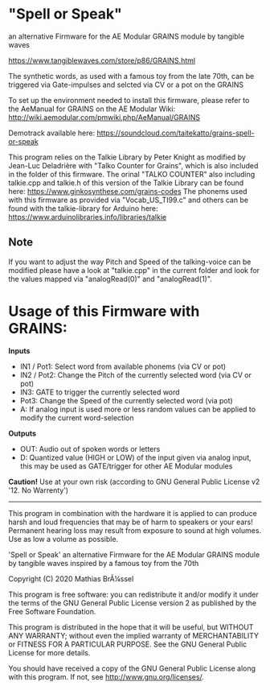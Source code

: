 # "Spell or Speak" 

an alternative Firmware for the AE Modular GRAINS module by tangible waves

https://www.tangiblewaves.com/store/p86/GRAINS.html

The synthetic words, as used with a famous toy from the late 70th, can be triggered via Gate-impulses and selcted via CV or a pot on the GRAINS
  
To set up the environment needed to install this firmware, please refer to the AeManual for GRAINS on the AE Modular Wiki: http://wiki.aemodular.com/pmwiki.php/AeManual/GRAINS

Demotrack available here: https://soundcloud.com/taitekatto/grains-spell-or-speak
  
This program relies on the Talkie Library by Peter Knight as modified by Jean-Luc Deladrière with "Talko Counter for Grains", which is also included in the folder of this firmware. The orinal "TALKO COUNTER" also including talkie.cpp and talkie.h of this version of the Talkie Library can be found here: https://www.ginkosynthese.com/grains-codes
The phonems used with this firmware as provided via "Vocab_US_TI99.c" and others can be found with the talkie-library for Arduino here: https://www.arduinolibraries.info/libraries/talkie 
  
## Note

If you want to adjust the way Pitch and Speed of the talking-voice can be modified please have a look at "talkie.cpp" in the current folder and look for the values mapped via "analogRead(0)" and "analogRead(1)".

# Usage of this Firmware with GRAINS:

__Inputs__

* IN1 / Pot1: Select word from available phonems (via CV or pot)
* IN2 / Pot2: Change the Pitch of the currently selected word (via CV or pot)
* IN3:        GATE to trigger the currently selected word
* Pot3:       Change the Speed of the currently selected word (via pot)
* A:          If analog input is used more or less random values can be applied to modify the current word-selection

__Outputs__

* OUT:        Audio out of spoken words or letters
* D:          Quantized value (HIGH or LOW) of the input given via analog input, this may be used as GATE/trigger for other AE Modular modules

__Caution!__ Use at your own risk  (according to GNU General Public License v2 '12. No Warrenty')

-------------------------------------------------------------  

This program in combination with the hardware it is applied to can produce harsh and loud frequencies that may be of harm to speakers or your ears! Permanent hearing loss may result from exposure to sound at high volumes. Use as low a volume as possible.

'Spell or Speak' an alternative Firmware for the AE Modular GRAINS module by tangible waves inspired by a famous toy from the 70th

Copyright (C) 2020  Mathias BrÃ¼ssel

This program is free software: you can redistribute it and/or modify
it under the terms of the GNU General Public License version 2 as published by the Free Software Foundation.

This program is distributed in the hope that it will be useful,
but WITHOUT ANY WARRANTY; without even the implied warranty of
MERCHANTABILITY or FITNESS FOR A PARTICULAR PURPOSE.  See the
GNU General Public License for more details.

You should have received a copy of the GNU General Public License
along with this program.  If not, see <http://www.gnu.org/licenses/>.

